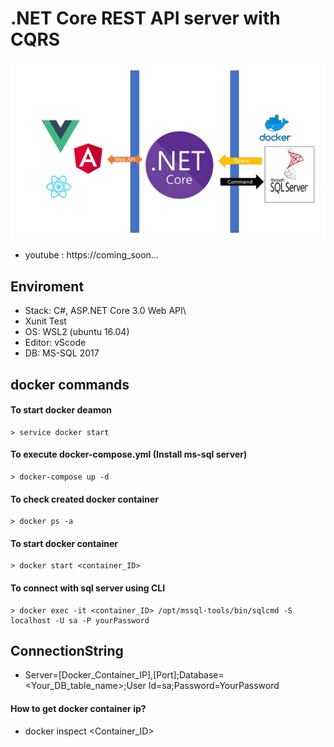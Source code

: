 # .NET Core REST API server with CQRS

![](rest-api-dotent-core-cqrs.jpg)

* youtube : https://coming_soon...

## Enviroment
* Stack: C#, ASP.NET Core 3.0 Web API\
* Xunit Test
* OS: WSL2 (ubuntu 16.04)
* Editor: vScode
* DB: MS-SQL 2017

## docker commands

#### To start docker deamon
```
> service docker start 
```
#### To execute docker-compose.yml (Install ms-sql server)
```
> docker-compose up -d
```
#### To check created docker container
```
> docker ps -a
```
#### To start docker container
```
> docker start <container_ID>
```
#### To connect with sql server using CLI
```
> docker exec -it <container_ID> /opt/mssql-tools/bin/sqlcmd -S localhost -U sa -P yourPassword
```


## ConnectionString
* Server=[Docker_Container_IP],[Port];Database=<Your_DB_table_name>;User Id=sa;Password=YourPassword
#### How to get docker container ip?
* docker inspect <Container_ID>
